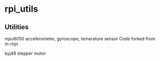 # rpi_utils

## Utilities
mpu6050 accelerometer, gyroscope, temerature sensor
Code forked from m-rtijn

byj48 stepper motor
